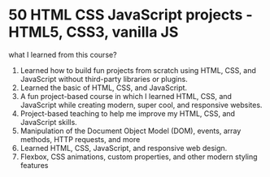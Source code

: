 # 50 HTML CSS JavaScript projects - HTML5, CSS3, vanilla JS
what I learned from this course?
1. Learned how to build fun projects from scratch using HTML, CSS, and JavaScript without third-party libraries or plugins.
2. Learned the basic of HTML, CSS, and JavaScript.
3. A fun project-based course in which I learned HTML, CSS, and JavaScript while creating modern, super cool, and responsive websites.
4. Project-based teaching to help me improve my HTML, CSS, and JavaScript skills.
5. Manipulation of the Document Object Model (DOM), events, array methods, HTTP requests, and more
6. Learned HTML, CSS, JavaScript, and responsive web design.
7. Flexbox, CSS animations, custom properties, and other modern styling features
